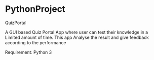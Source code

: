 # PythonProject
QuizPortal

A GUI based Quiz Portal App where user can test their knowledge in a Limited amount of time. This app Analyse the result and give feedback according to the performance

Requirement:
Python 3
